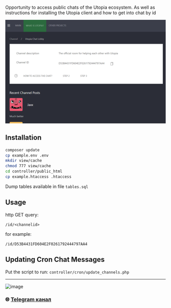 Opportunity to access public chats of the Utopia ecosystem. As well as instructions for installing the Utopia client and how to get into chat by id

![screenshot](https://github.com/Sagleft/utopia-qr-chat/raw/master/screenshot.png)

## Installation

```bash
composer update
cp example.env .env
mkdir view/cache
chmod 777 view/cache
cd controller/public_html
cp example.htaccess .htaccess
```

Dump tables available in file ```tables.sql```

## Usage

http GET query:

```
/id/<channelid>
```

for example:

```
/id/D53B4431FD604E2F0261792444797AA4
```

## Updating Cron Chat Messages

Put the script to run: ```controller/cron/update_channels.php```

---

![image](https://github.com/Sagleft/Sagleft/raw/master/image.png)

### :globe_with_meridians: [Telegram канал](https://t.me/+VIvd8j6xvm9iMzhi)
